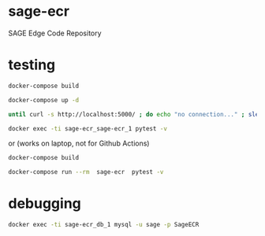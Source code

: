 # sage-ecr
SAGE Edge Code Repository




# testing

```bash
docker-compose build

docker-compose up -d 

until curl -s http://localhost:5000/ ; do echo "no connection..." ; sleep 1 ; done

docker exec -ti sage-ecr_sage-ecr_1 pytest -v
```

or (works on laptop, not for Github Actions)
```bash
docker-compose build

docker-compose run --rm  sage-ecr  pytest -v
```


# debugging

```bash
docker exec -ti sage-ecr_db_1 mysql -u sage -p SageECR
```
